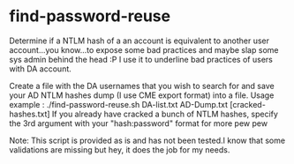 # find-password-reuse

Determine if a NTLM hash of a an account is equivalent to another user account...you know...to expose some bad practices and maybe slap some sys admin behind the head :P I use it to underline bad practices of users with DA account.

Create a file with the DA usernames that you wish to search for and save your AD NTLM hashes dump (I use CME export format) into a file.
Usage example : ./find-password-reuse.sh DA-list.txt AD-Dump.txt [cracked-hashes.txt]
If you already have cracked a bunch of NTLM hashes, specify the 3rd argument with your "hash:password" format for more pew pew

Note: This script is provided as is and has not been tested.I know that some validations are missing but hey, it does the job for my needs.
